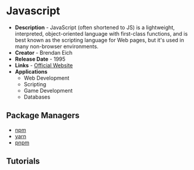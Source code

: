 # Javascript
- **Description** - JavaScript (often shortened to JS) is a lightweight, interpreted, object-oriented language with first-class functions, and is best known as the scripting language for Web pages, but it's used in many non-browser environments.
- **Creator** - Brendan Eich
- **Release Date** - 1995
- **Links** - [Official Website](https://www.javascript.com/)
- **Applications**
  * Web Development
  * Scripting
  * Game Development
  * Databases

## Package Managers
* [npm](https://www.npmjs.com/)
* [yarn](https://yarnpkg.com/)
* [pnpm](https://pnpm.io/)

## Tutorials